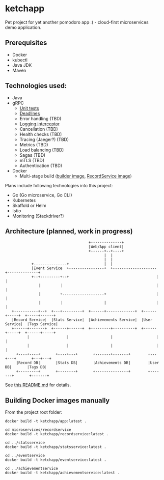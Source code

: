 # ketchapp
Pet project for yet another pomodoro app :) - cloud-first microservices demo application.

## Prerequisites
- Docker
- kubectl
- Java JDK
- Maven

## Technologies used: 
* Java
* gRPC
  * [Unit tests](https://github.com/kodlan/ketchapp/tree/master/microservices/eventservice/src/test/java/k/ketchapp/service/eventservice)
  * [Deadlines](https://github.com/kodlan/ketchapp/blob/master/microservices/eventservice/src/main/java/k/ketchapp/service/eventservice/EventService.java)
  * Error handling (TBD)
  * [Logging interceptor](https://github.com/kodlan/ketchapp/blob/master/microservices/common/src/main/java/k/ketchapp/server/logging/LoggingInterceptor.java)
  * Cancellation (TBD)
  * Health checks (TBD)
  * Tracing (Jaeger?) (TBD)
  * Metrics (TBD)
  * Load balancing (TBD)
  * Sagas (TBD)
  * mTLS (TBD)
  * Authentication (TBD)
* Docker
  * Multi-stage build ([builder image](https://github.com/kodlan/ketchapp/blob/master/Dockerfile), [RecordService image](https://github.com/kodlan/ketchapp/blob/master/microservices/recordservice/Dockerfile))

Plans include following technologies into this project:
* Go (Go microservice, Go CLI)
* Kubernetes
* Skaffold or Helm
* Istio
* Monitoring (Stackdriver?)

## Architecture (planned, work in progress)
```
                                      +--------------+
                                      |Web/App client|
                                      +------+--+----+
                                             |  |
                                             |  |
            +---------------+                |  |
            |Event Service  +----------------+  +--------------------+--------------+
            +--+---------+--+                                        |              |
               |         |                                           |              |
               |         +-------------------+                       |              |
               |         |                   |                       |              |
   +-----------+--+  +---+---------+  +------+-------------+  +------+-----+  +-----+------+
   |Record Service|  |Stats Service|  |Achievements Service|  |User Service|  |Tags Service|
   +------+-------+  +------+------+  +---------+----------+  +------+-----+  +------+-----+
          |                 |                   |                    |               |
          |                 |                   |                    |               |
     +----+----+       +----+---+       +-------+-------+        +---+---+       +---+---+
     |Record DB|       |Stats DB|       |Achievements DB|        |User DB|       |Tags DB|
     +---------+       +--------+       +---------------+        +-------+       +-------+
```
See [this README.md](./documentation/) for details.

## Building Docker images manually
From the project root folder:
```
docker build -t ketchapp/app:latest .

cd microservices/recordservice
docker build -t ketchapp/recordservice:latest .

cd ../statsservice
docker build -t ketchapp/statsservice:latest .

cd ../eventservice
docker build -t ketchapp/eventservice:latest .

cd ../achievementservice
docker build -t ketchapp/achievementservice:latest .
```